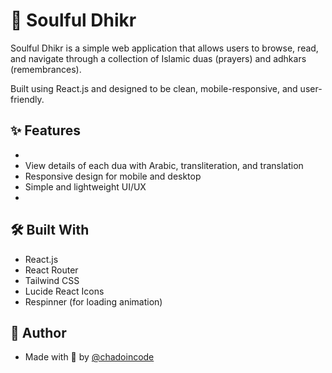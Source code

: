 
# 📿 Soulful Dhikr

Soulful Dhikr is a simple web application that allows users to browse, read, and navigate through a collection of Islamic duas (prayers) and adhkars (remembrances).

Built using React.js and designed to be clean, mobile-responsive, and user-friendly.

## ✨ Features

- <!-- Browse different categories of duas and adhkars -->
- View details of each dua with Arabic, transliteration, and translation
- Responsive design for mobile and desktop
- Simple and lightweight UI/UX
- <!-- Navigate between next and previous duas inside the detail page -->

## 🛠️ Built With

- React.js
- React Router
- Tailwind CSS
- Lucide React Icons
- Respinner (for loading animation)


## 🧕 Author

- Made with 🤍 by [@chadoincode](https://www.github.com/chadoincode)

